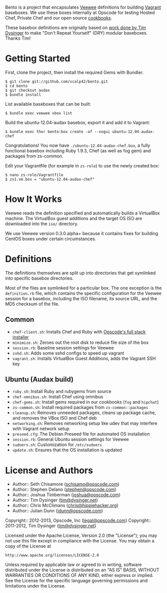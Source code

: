 Bento is a project that encapsulates
[Veewee](https://github.com/jedi4ever/veewee/) definitions for
building [Vagrant](http://vagrantup.com) baseboxes. We use these boxes
internally at Opscode for testing Hosted Chef, Private Chef and
our open source [cookbooks](http://community.opscode.com/users/Opscode).

These basebox definitions are originally based on
[work done by Tim Dysinger](https://github.com/dysinger/basebox) to
make "Don't Repeat Yourself" (DRY) modular baseboxes. Thanks Tim!


# Getting Started

First, clone the project, then install the required Gems with Bundler.

    $ git clone git://github.com/scalp42/bento.git
    $ cd bento
    $ git checkout audax
    $ bundle install

List available baseboxes that can be built:

    $ bundle exec veewee vbox list

Build the ubuntu-12.04-audax basebox, export it and add it to Vagrant:

    $ bundle exec thor bento:box create -af --nogui ubuntu-12.04-audax-chef

Congratulations! You now have `./ubuntu-12.04-audax-chef.box`, a fully functional
basebox including Ruby 1.9.3, Chef (as well as fog gem) and packages from zs-common.

Edit your Vagrantfile (for example in `zs-role`) to use the newly created box:

	$ nano zs-role/Vagrantfile
	$ zs1.vm.box = "ubuntu-12.04-audax-chef"

# How It Works

Veewee reads the definition specified and automatically builds a
VirtualBox machine. The VirtualBox guest additions and the target OS
ISO are downloaded into the `iso/` directory.

We use Veewee version 0.3.0.alpha+ because it contains fixes for
building CentOS boxes under certain circumstances.

# Definitions

The definitions themselves are split up into directories that get
symlinked into specific basebox directories.

Most of the files are symlinked for a particular box. The one
exception is the `definition.rb` file, which contains the specific
configuration for the Veewee session for a basebox, including the ISO
filename, its source URL, and the MD5 checksum of the file.

## Common

* `chef-client.sh`: Installs Chef and Ruby with
  [Opscode's full stack installer](http://opscode.com/chef/install)
* `minimize.sh`: Zeroes out the root disk to reduce file size of the box
* `session.rb`: Baseline session settings for Veewee
* `sshd.sh`: Adds some sshd configs to speed up vagrant
* `vagrant.sh`: Installs VirtualBox Guest Additions, adds the Vagrant
  SSH key

## Ubuntu (Audax build)

* `ruby.sh`: Install Ruby and rubygems from source
* `chef-omnibus.sh`: Install Chef using omnibus
* `chef-gems.sh`: Install gems required in our cookbooks (`fog` and `hipchat`)
* `zs-common.sh`: Install required packages from `zs-common::packages`
* `cleanup.sh`: Removes unneeded packages, cleans up package cache,
  and removes the VBox ISO and Chef deb
* `networking.sh`: Removes networking setup like udev that may
  interfere with Vagrant network setup
* `preseed.cfg`: The Debian Preseed file for automated OS installation
* `session.rb`: General Ubuntu session settings for Veewee
* `sudoers.sh`: Customization for `/etc/sudoers`
* `update.sh`: Ensures that the OS installation is updated

License and Authors
===================

- Author:: Seth Chisamore (<schisamo@opscode.com>)
- Author:: Stephen Delano (<stephen@opscode.com>)
- Author:: Joshua Timberman (<joshua@opscode.com>)
- Author:: Tim Dysinger (<tim@dysinger.net>)
- Author:: Chris McClimans (<chris@hippiehacker.org>)
- Author:: Julian Dunn (<jdunn@opscode.com>)

Copyright:: 2012-2013, Opscode, Inc (<legal@opscode.com>)
Copyright:: 2011-2012, Tim Dysinger (<tim@dysinger.net>)

Licensed under the Apache License, Version 2.0 (the "License");
you may not use this file except in compliance with the License.
You may obtain a copy of the License at

    http://www.apache.org/licenses/LICENSE-2.0

Unless required by applicable law or agreed to in writing, software
distributed under the License is distributed on an "AS IS" BASIS,
WITHOUT WARRANTIES OR CONDITIONS OF ANY KIND, either express or implied.
See the License for the specific language governing permissions and
limitations under the License.
